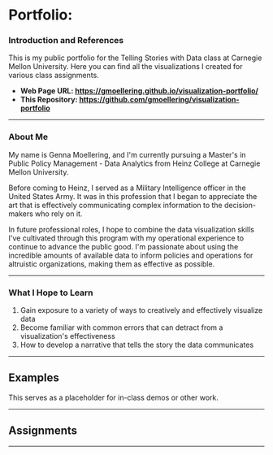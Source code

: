 # Portfolio:
### Introduction and References
This is my public portfolio for the Telling Stories with Data class at Carnegie Mellon University. Here you can find all the visualizations I created for various class assignments.

 - **Web Page URL:  https://gmoellering.github.io/visualization-portfolio/**
 - **This Repository:  https://github.com/gmoellering/visualization-portfolio**

---
### About Me 
My name is Genna Moellering, and I'm currently pursuing a Master's in Public Policy Management - Data Analytics from Heinz College at Carnegie Mellon University. 

Before coming to Heinz, I served as a Military Intelligence officer in the United States Army. It was in this profession that I began to appreciate the art that is effectively communicating complex information to the decision-makers who rely on it. 

In future professional roles, I hope to combine the data visualization skills I've cultivated through this program with my operational experience to continue to advance the public good. I'm passionate about using the incredible amounts of available data to inform policies and operations for altruistic organizations, making them as effective as possible. 

---
### What I Hope to Learn
1. Gain exposure to a variety of ways to creatively and effectively visualize data
2. Become familiar with common errors that can detract from a visualization's effectiveness
3. How to develop a narrative that tells the story the data communicates

---
## Examples
This serves as a placeholder for in-class demos or other work.

---
## Assignments

---


